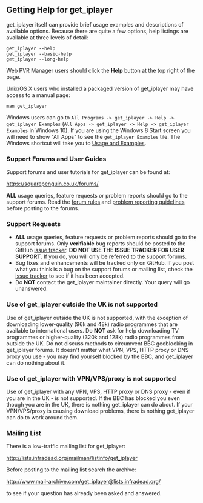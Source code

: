 ## Getting Help for get_iplayer

get_iplayer itself can provide brief usage examples and descriptions of available options.  Because there are quite a few options, help listings are available at three levels of detail:

	get_iplayer --help
	get_iplayer --basic-help
	get_iplayer --long-help

Web PVR Manager users should click the **Help** button at the top right of the page.

Unix/OS X users who installed a packaged version of get_iplayer may have access to a manual page:

	man get_iplayer

Windows users can go to `All Programs -> get_iplayer -> Help -> get_iplayer Examples` (`All Apps -> get_iplayer -> Help -> get_iplayer Examples` in Windows 10).  If you are using the Windows 8 Start screen you will need to show "All Apps" to see the `get_iplayer Examples` tile.  The Windows shortcut will take you to [Usage and Examples](/wiki/documentation).

### Support Forums and User Guides

Support forums and user tutorials for get_iplayer can be found at:

<https://squarepenguin.co.uk/forums/>

**ALL** usage queries, feature requests or problem reports should go to the support forums. Read the [forum rules](https://squarepenguin.co.uk/forums/thread-655.html) and [problem reporting guidelines](https://squarepenguin.co.uk/forums/thread-706.html) before posting to the forums.

### Support Requests

* **ALL** usage queries, feature requests or problem reports should go to the support forums.  Only **verifiable** bug reports should be posted to the GitHub [issue tracker](https://github.com/get-iplayer/get_iplayer/issues). **DO NOT USE THE ISSUE TRACKER FOR USER SUPPORT**. If you do, you will only be referred to the support forums.
* Bug fixes and enhancements will be tracked only on GitHub.  If you post what you think is a bug on the support forums or mailing list, check the [issue tracker](https://github.com/get-iplayer/get_iplayer/issues) to see if it has been accepted.
* Do **NOT** contact the get_iplayer maintainer directly.  Your query will go unanswered.

### Use of get_iplayer outside the UK is not supported

Use of get_iplayer outside the UK is not supported, with the exception of downloading lower-quality (96k and 48k) radio programmes that are available to international users. Do **NOT** ask for help downloading TV programmes or higher-quality (320k and 128k) radio programmes from outside the UK. Do not discuss methods to circumvent BBC geoblocking in get_iplayer forums. It doesn't matter what VPN, VPS, HTTP proxy or DNS proxy you use - you may find yourself blocked by the BBC, and get_iplayer can do nothing about it.

### Use of get_iplayer with VPN/VPS/proxy is not supported

Use of get_iplayer with any VPN, VPS, HTTP proxy or DNS proxy - even if you are in the UK - is not supported. If the BBC has blocked you even though you are in the UK, there is nothing get_iplayer can do about. If your VPN/VPS/proxy is causing download problems, there is nothing get_iplayer can do to work around them.

### Mailing List

There is a low-traffic mailing list for get_iplayer:

<http://lists.infradead.org/mailman/listinfo/get_iplayer>

Before posting to the mailing list search the archive:

<http://www.mail-archive.com/get_iplayer@lists.infradead.org/>

to see if your question has already been asked and answered.


